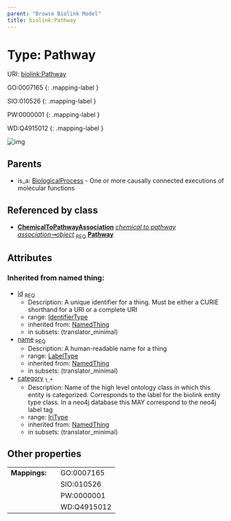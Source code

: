 ```yaml
---
parent: "Browse Biolink Model"
title: biolink:Pathway
---
```


# Type: Pathway




URI: [biolink:Pathway](https://w3id.org/biolink/vocab/Pathway)

GO:0007165
{: .mapping-label }

SIO:010526
{: .mapping-label }

PW:0000001
{: .mapping-label }

WD:Q4915012
{: .mapping-label }

![img](http://yuml.me/diagram/nofunky;dir:TB/class/\[ChemicalToPathwayAssociation]-%20object%201..1>\[Pathway&#124;id(i):identifier_type;name(i):label_type;category(i):iri_type%20%2B],%20\[BiologicalProcess]^-\[Pathway])

## Parents

 *  is_a: [BiologicalProcess](BiologicalProcess.md) - One or more causally connected executions of molecular functions

## Referenced by class

 *  **[ChemicalToPathwayAssociation](ChemicalToPathwayAssociation.md)** *[chemical to pathway association➞object](chemical_to_pathway_association_object.md)*  <sub>REQ</sub>  **[Pathway](Pathway.md)**

## Attributes


### Inherited from named thing:

 * [id](id.md)  <sub>REQ</sub>
    * Description: A unique identifier for a thing. Must be either a CURIE shorthand for a URI or a complete URI
    * range: [IdentifierType](types/IdentifierType.md)
    * inherited from: [NamedThing](NamedThing.md)
    * in subsets: (translator_minimal)
 * [name](name.md)  <sub>REQ</sub>
    * Description: A human-readable name for a thing
    * range: [LabelType](types/LabelType.md)
    * inherited from: [NamedThing](NamedThing.md)
    * in subsets: (translator_minimal)
 * [category](category.md)  <sub>1..*</sub>
    * Description: Name of the high level ontology class in which this entity is categorized. Corresponds to the label for the biolink entity type class. In a neo4j database this MAY correspond to the neo4j label tag
    * range: [IriType](types/IriType.md)
    * inherited from: [NamedThing](NamedThing.md)
    * in subsets: (translator_minimal)

## Other properties

|  |  |  |
| --- | --- | --- |
| **Mappings:** | | GO:0007165 |
|  | | SIO:010526 |
|  | | PW:0000001 |
|  | | WD:Q4915012 |

